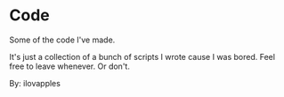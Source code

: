 # Code
Some of the code I've made.

It's just a collection of a bunch of scripts I wrote cause I was bored. Feel free to leave whenever. Or don't.

By: ilovapples
